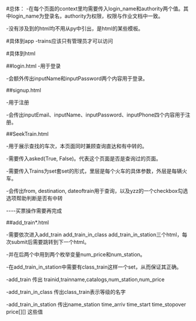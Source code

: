 #总体：
-在每个页面的context里均需要传入login_name和authority两个值。其中login_name为登录名，authority为权限，权限与作业文档中一致。

-没有涉及到的html均不用从py中引出，是html的某些模板。


#具体到app
-trains应该只有管理员才可以访问


#具体到html


##login.html
-用于登录

-会额外传出inputName和inputPassword两个内容用于登录。

##signup.html

-用于注册

-会传出inputEmail、inputName、inputPassword、inputPhone四个内容用于注册。

##SeekTrain.html

-用于展示查找的车次，本页面同时兼顾查询直达和有中转的。

-需要传入asked(True, False)。代表这个页面是否是查询过的页面。

-需要传入Trains为set套set的形式，里层是每个火车的具体参数，外层是每辆火车。

-会传出from, destination, dateoftrain用于查询，以及yzz的一个checkbox勾选选项帮助判断是否有中转

----买票操作需要再完成

##add_train*.html

-需要依次进入add_train add_train_in_class add_train_in_station三个html，每次submit后需要跳转到下一个html。

-并在后两个中用到两个枚举变量num_price和num_station。

-在add_train_in_station中需要有class_train这样一个set，从而保证其正确。

-add_train 传出 trainid,trainname,catalogs,num_station,num_price

-add_train_in_class 传出class_train表示等级的名字

-add_train_in_station 传出name_station time_arriv time_start time_stopover price[][] 这些值

